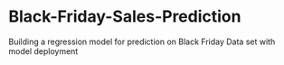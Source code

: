 # Black-Friday-Sales-Prediction
Building a regression model for prediction on Black Friday Data set with model deployment
